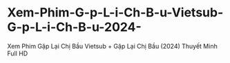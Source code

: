 # Xem-Phim-G-p-L-i-Ch-B-u-Vietsub-G-p-L-i-Ch-B-u-2024-
Xem Phim Gặp Lại Chị Bầu Vietsub + Gặp Lại Chị Bầu (2024) Thuyết Minh Full HD
